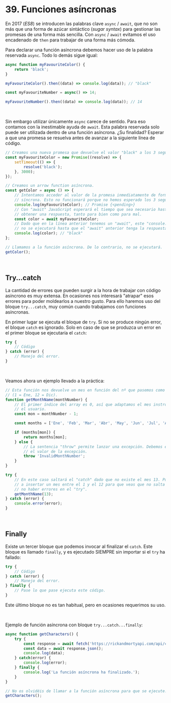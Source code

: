 # 39. Funciones asíncronas

En 2017 (*ES8*) se introducen las palabras clave `async` / `await`, que no son más que una forma de azúcar sintáctico (*sugar syntax*) para gestionar las promesas de una forma más sencilla. Con `async` / `await` evitamos el uso encadenado de `then` para trabajar de una forma más cómoda.

Para declarar una función asíncrona debemos hacer uso de la palabra reservada `async`. Todo lo demás sigue igual:

```javascript
async function myFavouriteColor() {
    return 'black';
}

myFavouriteColor().then((data) => console.log(data)); // "black"

const myFavouriteNumber = async() => 14;

myFavouriteNumber().then((data) => console.log(data)); // 14
```

&nbsp;

Sin embargo utilizar únicamente `async` carece de sentido. Para eso contamos con la inestimable ayuda de `await`. Esta palabra reservada solo puede ser utilizada dentro de una función asíncrona. ¿Su finalidad? Esperar a que una promesa se resuelva antes de avanzar a la siguiente línea de código.

```javascript
// Creamos una nueva promesa que devuelve el valor "black" a los 3 segundos.
const myFavouriteColor = new Promise((resolve) => {
    setTimeout(() => {
        resolve('black');
    }, 3000);
});

// Creamos un arrow function asíncrona.
const getColor = async () => {
    // Intentamos acceder al valor de la promesa inmediatamente de forma
    // síncrona. Esto no funcionará porque no hemos esperado los 3 segundos.
    console.log(myFavouriteColor); // Promise {<pending>}
    // Con "await" JavaScript esperará el tiempo que sea necesario hasta
    // obtener una respuesta, tanto para bien como para mal.
    const color = await myFavouriteColor;
    // Dado que en la línea anterior tenemos un "await", este "console.log"
    // no se ejecutará hasta que el "await" anterior tenga la respuesta de la promesa.
    console.log(color); // "black"
};

// Llamamos a la función asíncrona. De lo contrario, no se ejecutará.
getColor();
```

&nbsp;

## Try...catch

La cantidad de errores que pueden surgir a la hora de trabajar con código asíncrono es muy extensa. En ocasiones nos interesará "atrapar" esos errores para poder moldearlos a nuestro gusto. Para ello haremos uso del bloque `try...catch`, muy común cuando trabajamos con funciones asíncronas.

En primer lugar se ejecuta el bloque de `try`. Si no se produce ningún error, el bloque `catch` es ignorado. Solo en caso de que se produzca un error en el primer bloque se ejecutaría el `catch`:

```javascript
try {
    // Código
} catch (error) {
    // Manejo del error.
}
```

&nbsp;

Veamos ahora un ejemplo llevado a la práctica:

```javascript
// Esta función nos devuelve un mes en función del nº que pasemos como parámetro 
// (1 = Ene, 12 = Dic).
function getMonthName(monthNumber) {
    // El primer índice del array es 0, así que adaptamos el mes instroducido por 
    // el usuario.
    const mon = monthNumber - 1;

    const months = ['Ene', 'Feb', 'Mar', 'Abr', 'May', 'Jun', 'Jul', 'Ago', 'Sep', 'Oct', 'Nov', 'Dic'];

    if (months[mon]) {
        return months[mon];
    } else {
        // La sentencia "throw" permite lanzar una excepción. Debemos especificar 
        // el valor de la excepción.
        throw 'InvalidMonthNumber';
    }
}

try {
    // En este caso saltará el "catch" dado que no existe el mes 13. Puedes probar 
    // a insertar un mes entre el 1 y el 12 para que veas que no salta al "catch" al 
    // no haber errores en el "try".
    getMonthName(13);
} catch (error) {
    console.error(error);
}
```

&nbsp;

## Finally

Existe un tercer bloque que podemos invocar al finalizar el `catch`. Este bloque es llamado `finally`, y es ejecutado SIEMPRE sin importar si el `try` ha fallado:

```javascript
try {
    // Código
} catch (error) {
    // Manejo del error.
} finally {
    // Pase lo que pase ejecuta este código.
}
```

Este último bloque no es tan habitual, pero en ocasiones requerimos su uso.

&nbsp;

Ejemplo de función asíncrona con bloque `try...catch...finally`:

```javascript
async function getCharacters() {
    try {
        const response = await fetch('https://rickandmortyapi.com/api/character');
        const data = await response.json();
        console.log(data);
    } catch(error) {
        console.log(error);
    } finally {
        console.log('La función asíncrona ha finalizado.');
    }
}

// No os olvidéis de llamar a la función asíncrona para que se ejecute.
getCharacters();
```

